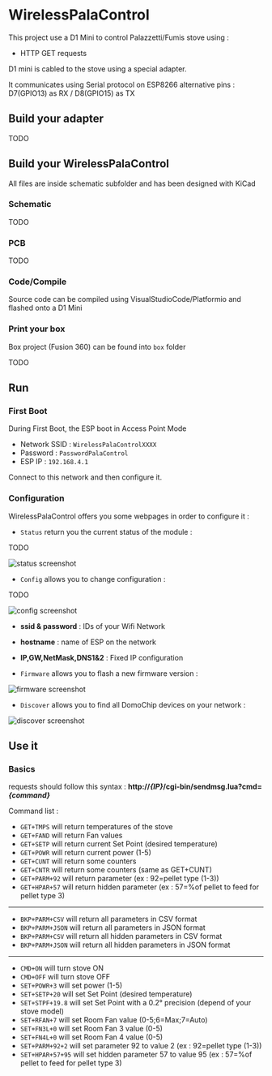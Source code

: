 # WirelessPalaControl

This project use a D1 Mini to control Palazzetti/Fumis stove using :
 - HTTP GET requests

D1 mini is cabled to the stove using a special adapter.

It communicates using Serial protocol on ESP8266 alternative pins : D7(GPIO13) as RX / D8(GPIO15) as TX


## Build your adapter

TODO

## Build your WirelessPalaControl

All files are inside schematic subfolder and has been designed with KiCad

### Schematic

TODO

### PCB

TODO

### Code/Compile

Source code can be compiled using VisualStudioCode/Platformio and flashed onto a D1 Mini

### Print your box

Box project (Fusion 360) can be found into `box` folder

TODO

## Run

### First Boot

During First Boot, the ESP boot in Access Point Mode

- Network SSID : `WirelessPalaControlXXXX`
- Password : `PasswordPalaControl`
- ESP IP : `192.168.4.1`

Connect to this network and then configure it.

### Configuration

WirelessPalaControl offers you some webpages in order to configure it :

- `Status` return you the current status of the module :

TODO

![status screenshot](https://raw.github.com/Domochip/WirelessPalaControl/master/img/status.png)

- `Config` allows you to change configuration :

TODO

![config screenshot](https://raw.github.com/Domochip/WirelessDS18B20/master/img/config.png)

- **ssid & password** : IDs of your Wifi Network
- **hostname** : name of ESP on the network
- **IP,GW,NetMask,DNS1&2** : Fixed IP configuration

- `Firmware` allows you to flash a new firmware version :

![firmware screenshot](https://raw.github.com/Domochip/WirelessDS18B20/master/img/firmware.png)

- `Discover` allows you to find all DomoChip devices on your network :

![discover screenshot](https://raw.github.com/Domochip/WirelessDS18B20/master/img/discover.png)

## Use it

### Basics

requests should follow this syntax : **http://*{IP}*/cgi-bin/sendmsg.lua?cmd=*{command}***

Command list : 

- `GET+TMPS` will return temperatures of the stove
- `GET+FAND` will return Fan values
- `GET+SETP` will return current Set Point (desired temperature)
- `GET+POWR` will return current power (1-5)
- `GET+CUNT` will return some counters
- `GET+CNTR` will return some counters (same as GET+CUNT)
- `GET+PARM+92` will return parameter (ex : 92=pellet type (1-3))
- `GET+HPAR+57` will return hidden parameter (ex : 57=%of pellet to feed for pellet type 3)
---
- `BKP+PARM+CSV` will return all parameters in CSV format
- `BKP+PARM+JSON` will return all parameters in JSON format
- `BKP+PARM+CSV` will return all hidden parameters in CSV format
- `BKP+PARM+JSON` will return all hidden parameters in JSON format
---
- `CMD+ON` will turn stove ON
- `CMD+OFF` will turn stove OFF
- `SET+POWR+3` will set power (1-5)
- `SET+SETP+20` will set Set Point (desired temperature)
- `SET+STPF+19.8` will set Set Point with a 0.2° precision (depend of your stove model)
- `SET+RFAN+7` will set Room Fan value (0-5;6=Max;7=Auto)
- `SET+FN3L+0` will set Room Fan 3 value (0-5)
- `SET+FN4L+0` will set Room Fan 4 value (0-5)
- `SET+PARM+92+2` will set parameter 92 to value 2 (ex : 92=pellet type (1-3))
- `SET+HPAR+57+95` will set hidden parameter 57 to value 95 (ex : 57=%of pellet to feed for pellet type 3)
